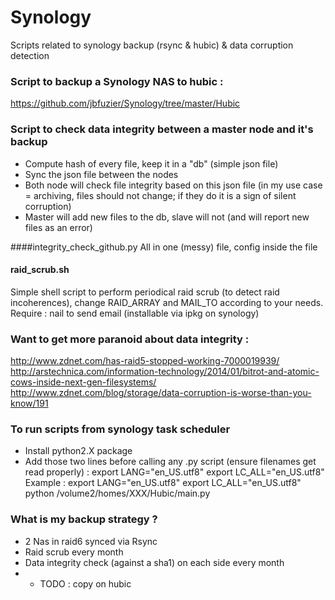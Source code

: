 Synology
========

Scripts related to synology backup (rsync &amp; hubic) &amp; data corruption detection 


### Script to backup a Synology NAS to hubic : 
https://github.com/jbfuzier/Synology/tree/master/Hubic


### Script to check data integrity between a master node and it's backup
* Compute hash of every file, keep it in a "db" (simple json file)
* Sync the json file between the nodes
* Both node will check file integrity based on this json file (in my use case = archiving, files should not change; if they do it is a sign of silent corruption)
* Master will add new files to the db, slave will not (and will report new files as an error)

####integrity_check_github.py
All in one (messy) file, config inside the file

#### raid_scrub.sh
Simple shell script to perform periodical raid scrub (to detect raid incoherences), change RAID_ARRAY and MAIL_TO according to your needs.
Require : nail to send email (installable via ipkg on synology)

### Want to get more paranoid about data integrity :
http://www.zdnet.com/has-raid5-stopped-working-7000019939/
http://arstechnica.com/information-technology/2014/01/bitrot-and-atomic-cows-inside-next-gen-filesystems/
http://www.zdnet.com/blog/storage/data-corruption-is-worse-than-you-know/191


### To run scripts from synology task scheduler
* Install python2.X package
* Add those two lines before calling any .py script (ensure filenames get read properly) :
    export LANG="en_US.utf8"
    export LC_ALL="en_US.utf8"
    Example :
        export LANG="en_US.utf8"
        export LC_ALL="en_US.utf8"
        python /volume2/homes/XXX/Hubic/main.py


### What is my backup strategy ?
* 2 Nas in raid6 synced via Rsync
* Raid scrub every month
* Data integrity check (against a sha1) on each side every month
* + TODO : copy on hubic

